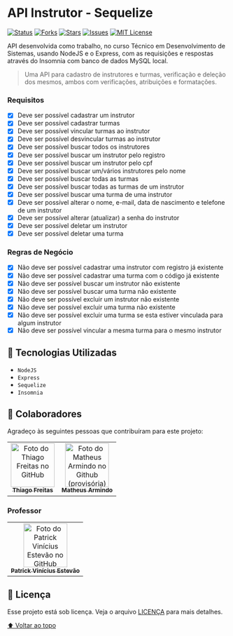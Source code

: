 # API Instrutor - Sequelize

[![Status][status-shield]][status-url]
[![Forks][forks-shield]][forks-url]
[![Stars][stars-shield]][stars-url]
[![Issues][issues-shield]][issues-url]
[![MIT License][license-shield]][license-url]

API desenvolvida como trabalho, no curso Técnico em Desenvolvimento de Sistemas, usando NodeJS e o Express, com as requisições e respostas através do Insomnia com banco de dados MySQL local.

> Uma API para cadastro de instrutores e turmas, verificação e deleção dos mesmos, ambos com verificações, atribuições e formatações.

### Requisitos

- [X] Deve ser possível cadastrar um instrutor
- [X] Deve ser possível cadastrar turmas
- [X] Deve ser possível vincular turmas ao instrutor
- [X] Deve ser possível desvincular turmas ao instrutor
- [X] Deve ser possível buscar todos os instrutores
- [X] Deve ser possível buscar um instrutor pelo registro
- [X] Deve ser possível buscar um instrutor pelo cpf
- [X] Deve ser possível buscar um/vários instrutores pelo nome
- [X] Deve ser possível buscar todas as turmas
- [X] Deve ser possível buscar todas as turmas de um instrutor
- [X] Deve ser possível buscar uma turma de uma instrutor
- [X] Deve ser possível alterar o nome, e-mail, data de nascimento e telefone de um instrutor
- [X] Deve ser possível alterar (atualizar) a senha do instrutor
- [X] Deve ser possível deletar um instrutor
- [X] Deve ser possível deletar uma turma

### Regras de Negócio

- [X] Não deve ser possível cadastrar uma instrutor com registro já existente
- [X] Não deve ser possível cadastrar uma turma com o código já existente
- [X] Não deve ser possível buscar um instrutor não existente
- [X] Não deve ser possível buscar uma turma não existente
- [X] Não deve ser possível excluir um instrutor não existente
- [X] Não deve ser possível excluir uma turma não existente
- [X] Não deve ser possível excluir uma turma se esta estiver vinculada para algum instrutor
- [X] Não deve ser possível vincular a mesma turma para o mesmo instrutor

## 🚀 Tecnologias Utilizadas

- ``NodeJS``
- ``Express``
- ``Sequelize``
- ``Insomnia``

## 🤝 Colaboradores

Agradeço às seguintes pessoas que contribuíram para este projeto:

<table>
  <tr>
    <td align="center">
      <a href="https://github.com/thiagofqs">
        <img src="https://avatars.githubusercontent.com/u/39809188?v=4" width="100px;" alt="Foto do Thiago Freitas no GitHub"/><br>
        <sub>
          <b>Thiago Freitas</b>
        </sub>
      </a>
    </td>
    <td align="center">
      <a href="https://github.com/Maethsu">
        <img src="https://avatars.githubusercontent.com/u/108204887?v=4" width="100px;" alt="Foto do Matheus Armindo no Github (provisória)"/><br>
        <sub>
          <b>Matheus Armindo</b>
        </sub>
      </a>
    </td>
  </tr>
</table>

### Professor
<table>
  <tr>
    <td align="center">
      <a href="https://github.com/patrickviniciusestevao">
        <img src="https://avatars.githubusercontent.com/u/60794165?v=4" width="100px;" alt="Foto do Patrick Vinícius Estevão no GitHub"/><br>
        <sub>
          <b>Patrick Vinícius Estevão</b>
        </sub>
      </a>
    </td>
</table>

## 📝 Licença

Esse projeto está sob licença. Veja o arquivo [LICENÇA](LICENSE) para mais detalhes.

[⬆ Voltar ao topo](#)<br>

<!-- BADGE LINKS & IMAGES -->
[status-shield]: https://img.shields.io/static/v1?label=STATUS&message=EM%20APRIMORAMENTO&color=yellow&style=for-the-badge
[status-url]: https://github.com/thiagofqs
[forks-shield]: https://img.shields.io/github/forks/thiagofqs/api_instrutor_sequelize.svg?style=for-the-badge
[forks-url]: https://github.com/thiagofqs/api_instrutor_sequelize/network/members
[stars-shield]: https://img.shields.io/github/stars/thiagofqs/api_instrutor_sequelize.svg?style=for-the-badge
[stars-url]: https://github.com/thiagofqs/api_instrutor_sequelize/stargazers
[issues-shield]: https://img.shields.io/github/issues/thiagofqs/api_instrutor_sequelize.svg?style=for-the-badge
[issues-url]: https://github.com/thiagofqs/api_instrutor_sequelize/issues
[license-shield]: https://img.shields.io/github/license/thiagofqs/api_instrutor_sequelize.svg?style=for-the-badge
[license-url]: https://github.com/thiagofqs/api_instrutor_sequelize/blob/master/LICENSE